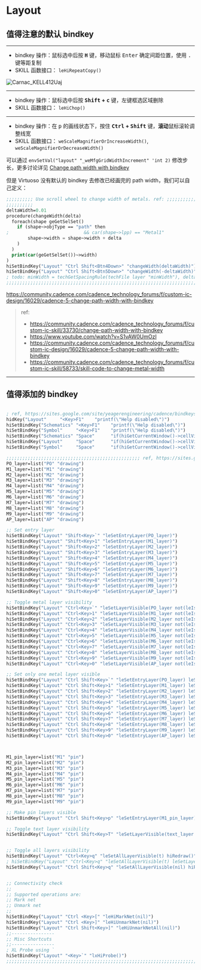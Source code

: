 # Layout

## 值得注意的默认 bindkey

---

- bindkey 操作：鼠标选中后按 **<kbd>H</kbd>** 键，移动鼠标 <kbd>Enter</kbd> 确定间距位置，使用 <kbd>.</kbd> 键等距复制
- SKILL 函数接口： `leHiRepeatCopy()`

![Carnac_KELL412Uaj](https://github.com/user-attachments/assets/55762eab-8066-46b6-80cb-9067e8afb2ce)

---

- bindkey 操作：鼠标选中后按 **<kbd>Shift</kbd> + <kbd>c</kbd>** 键，左键框选区域删除
- SKILL 函数接口： `leHiChop()`

---

- bindkey 操作：在 <kbd>p</kbd> 的画线状态下，按住 **<kbd>Ctrl</kbd> + <kbd>Shift</kbd>** 键，**滚动**鼠标滚轮调整线宽
- SKILL 函数接口： `weScaleMagnifierOrIncreaseWidth()`, `weScaleMagnifierOrDecreaseWidth()`

可以通过 `envSetVal("layout" "_weMfgGridWidthIncrement" 'int 2)` 修改步长，更多讨论详见 [Change path width with bindkey](https://community.cadence.com/cadence_technology_forums/f/custom-ic-skill/33730/change-path-width-with-bindkey)

但是 Virtuoso 没有默认的 bindkey 去修改已经画完的 path width，我们可以自己定义：

```lisp
;;;;;;;;;; Use scroll wheel to change width of metals. ref: ;;;;;;;;;;;;
;;;;;;;;;; 
deltaWidth=0.01
procedure(changeWidth(delta)
  foreach(shape geGetSelSet()
    if (shape~>objType == "path" then
;                            && car(shape~>lpp) == "Metal1"
        shape~>width = shape~>width + delta
    )
  )
  print(car(geGetSelSet())~>width)
)
hiSetBindKey("Layout" "Ctrl Shift<Btn4Down>" "changeWidth(deltaWidth)")
hiSetBindKey("Layout" "Ctrl Shift<Btn5Down>" "changeWidth(-deltaWidth)")
; todo: minWidth = techGetSpacingRule(techFile layer "minWidth"), deltaWidth check
;;;;;;;;;;;;;;;;;;;;;;;;;;;;;;;;;;;;;;;;;;;;;;;;;;;;;;;;;;;;;;;;;;;;;;;;;;;;;;;;;;;;;;;;;;;;;;;;;;;;;;;;;;;;;;;;;;;;
```

https://community.cadence.com/cadence_technology_forums/f/custom-ic-design/16029/cadence-5-change-path-width-with-bindkey



> ref:
> 
> - https://community.cadence.com/cadence_technology_forums/f/custom-ic-skill/33730/change-path-width-with-bindkey
> - https://www.youtube.com/watch?v=S1vAW0UmOzI
> - https://community.cadence.com/cadence_technology_forums/f/custom-ic-design/16029/cadence-5-change-path-width-with-bindkey
> - https://community.cadence.com/cadence_technology_forums/f/custom-ic-skill/58733/skill-code-to-change-metal-width


---

## 值得添加的 bindkey

```lisp

; ref, https://sites.google.com/site/yeagerengineering/cadence/bindkeys
hidKey("Layout"     "<Key>F1"    "printf(\"Help disabled\")")
hiSetBindKey("Schematics" "<Key>F1"    "printf(\"Help disabled\")")
hiSetBindKey("Symbol"     "<Key>F1"    "printf(\"Help disabled\")")
hiSetBindKey("Schematics" "Space"      "if(hiGetCurrentWindow()->cellView->mode != \"r\" then geChangeEditMode(\"r\") else geChangeEditMode(\"a\"))")
hiSetBindKey("Layout"     "Space"      "if(hiGetCurrentWindow()->cellView->mode != \"r\" then geChangeEditMode(\"r\") else geChangeEditMode(\"a\"))")
hiSetBindKey("Symbol"     "Space"      "if(hiGetCurrentWindow()->cellView->mode != \"r\" then geChangeEditMode(\"r\") else geChangeEditMode(\"a\"))")

;;;;;;;;;;;;;;;;;;;;;;;;;;;;;;;;;;;;;;;;;;;;;;;;;; ref, https://sites.google.com/site/yeagerengineering/cadence/bindkeys
PO_layer=list("PO" "drawing")
M1_layer=list("M1" "drawing")
M2_layer=list("M2" "drawing")
M3_layer=list("M3" "drawing")
M4_layer=list("M4" "drawing")
M5_layer=list("M5" "drawing")
M6_layer=list("M6" "drawing")
M7_layer=list("M7" "drawing")
M8_layer=list("M8" "drawing")
M9_layer=list("M9" "drawing")
AP_layer=list("AP" "drawing")

;; Set entry layer
hiSetBindKey("Layout" "Shift<Key>`" "leSetEntryLayer(PO_layer)")
hiSetBindKey("Layout" "Shift<Key>1" "leSetEntryLayer(M1_layer)")
hiSetBindKey("Layout" "Shift<Key>2" "leSetEntryLayer(M2_layer)")
hiSetBindKey("Layout" "Shift<Key>3" "leSetEntryLayer(M3_layer)")
hiSetBindKey("Layout" "Shift<Key>4" "leSetEntryLayer(M4_layer)")
hiSetBindKey("Layout" "Shift<Key>5" "leSetEntryLayer(M5_layer)")
hiSetBindKey("Layout" "Shift<Key>6" "leSetEntryLayer(M6_layer)")
hiSetBindKey("Layout" "Shift<Key>7" "leSetEntryLayer(M7_layer)")
hiSetBindKey("Layout" "Shift<Key>8" "leSetEntryLayer(M8_layer)")
hiSetBindKey("Layout" "Shift<Key>9" "leSetEntryLayer(M9_layer)")
hiSetBindKey("Layout" "Shift<Key>0" "leSetEntryLayer(AP_layer)")

;; Toggle metal layer visibility
hiSetBindKey("Layout" "Ctrl<Key>`" "leSetLayerVisible(PO_layer not(leIsLayerVisible(PO_layer))) hiRedraw()")
hiSetBindKey("Layout" "Ctrl<Key>1" "leSetLayerVisible(M1_layer not(leIsLayerVisible(M1_layer))) hiRedraw()")
hiSetBindKey("Layout" "Ctrl<Key>2" "leSetLayerVisible(M2_layer not(leIsLayerVisible(M2_layer))) hiRedraw()")
hiSetBindKey("Layout" "Ctrl<Key>3" "leSetLayerVisible(M3_layer not(leIsLayerVisible(M3_layer))) hiRedraw()")
hiSetBindKey("Layout" "Ctrl<Key>4" "leSetLayerVisible(M4_layer not(leIsLayerVisible(M4_layer))) hiRedraw()")
hiSetBindKey("Layout" "Ctrl<Key>5" "leSetLayerVisible(M5_layer not(leIsLayerVisible(M5_layer))) hiRedraw()")
hiSetBindKey("Layout" "Ctrl<Key>6" "leSetLayerVisible(M6_layer not(leIsLayerVisible(M6_layer))) hiRedraw()")
hiSetBindKey("Layout" "Ctrl<Key>7" "leSetLayerVisible(M7_layer not(leIsLayerVisible(M7_layer))) hiRedraw()")
hiSetBindKey("Layout" "Ctrl<Key>8" "leSetLayerVisible(M8_layer not(leIsLayerVisible(M8_layer))) hiRedraw()")
hiSetBindKey("Layout" "Ctrl<Key>9" "leSetLayerVisible(M9_layer not(leIsLayerVisible(M9_layer))) hiRedraw()")
hiSetBindKey("Layout" "Ctrl<Key>0" "leSetLayerVisible(AP_layer not(leIsLayerVisible(AP_layer))) hiRedraw()")

;; Set only one metal layer visible
hiSetBindKey("Layout" "Ctrl Shift<Key>`" "leSetEntryLayer(PO_layer) leSetAllLayerVisible(nil) hiRedraw()")
hiSetBindKey("Layout" "Ctrl Shift<Key>1" "leSetEntryLayer(M1_layer) leSetAllLayerVisible(nil) hiRedraw()")
hiSetBindKey("Layout" "Ctrl Shift<Key>2" "leSetEntryLayer(M2_layer) leSetAllLayerVisible(nil) hiRedraw()")
hiSetBindKey("Layout" "Ctrl Shift<Key>3" "leSetEntryLayer(M3_layer) leSetAllLayerVisible(nil) hiRedraw()")
hiSetBindKey("Layout" "Ctrl Shift<Key>4" "leSetEntryLayer(M4_layer) leSetAllLayerVisible(nil) hiRedraw()")
hiSetBindKey("Layout" "Ctrl Shift<Key>5" "leSetEntryLayer(M5_layer) leSetAllLayerVisible(nil) hiRedraw()")
hiSetBindKey("Layout" "Ctrl Shift<Key>6" "leSetEntryLayer(M6_layer) leSetAllLayerVisible(nil) hiRedraw()")
hiSetBindKey("Layout" "Ctrl Shift<Key>7" "leSetEntryLayer(M7_layer) leSetAllLayerVisible(nil) hiRedraw()")
hiSetBindKey("Layout" "Ctrl Shift<Key>8" "leSetEntryLayer(M8_layer) leSetAllLayerVisible(nil) hiRedraw()")
hiSetBindKey("Layout" "Ctrl Shift<Key>9" "leSetEntryLayer(M9_layer) leSetAllLayerVisible(nil) hiRedraw()")
hiSetBindKey("Layout" "Ctrl Shift<Key>0" "leSetEntryLayer(AP_layer) leSetAllLayerVisible(nil) hiRedraw()")



M1_pin_layer=list("M1" "pin")
M2_pin_layer=list("M2" "pin")
M3_pin_layer=list("M3" "pin")
M4_pin_layer=list("M4" "pin")
M5_pin_layer=list("M5" "pin")
M6_pin_layer=list("M6" "pin")
M7_pin_layer=list("M7" "pin")
M8_pin_layer=list("M8" "pin")
M9_pin_layer=list("M9" "pin")

;; Make pin layers visible
hiSetBindKey("Layout" "Ctrl Shift<Key>p" "leSetEntryLayer(M1_pin_layer) leSetEntryLayer(M2_pin_layer) leSetEntryLayer(M3_pin_layer) leSetEntryLayer(M4_pin_layer) leSetEntryLayer(M5_pin_layer) leSetEntryLayer(M6_pin_layer) leSetEntryLayer(M7_pin_layer) leSetEntryLayer(M8_pin_layer) leSetEntryLayer(M9_pin_layer) hiRedraw()")

;; Toggle text layer visibility
hiSetBindKey("Layout" "Ctrl Shift<Key>T" "leSetLayerVisible(text_layer not(leIsLayerVisible(text_layer))) hiRedraw()")


;; Toggle all layers visibility
hiSetBindKey("Layout" "Ctrl<Key>q" "leSetAllLayerVisible(t) hiRedraw()")
; hiSetBindKey("Layout" "Ctrl<Key>q" "leSetAllLayerVisible(t) leSetLayerVisible(Mx_layer nil) hiRedraw()")
hiSetBindKey("Layout" "Ctrl Shift<Key>q" "leSetAllLayerVisible(nil) hiRedraw()")


;; Connectivity check
;;
;; Supported operations are:
;; Mark net
;; Unmark net
;;
hiSetBindKey("Layout" "Ctrl <Key>[" "leHiMarkNet(nil)")
hiSetBindKey("Layout" "Ctrl <Key>]" "leHiUnmarkNet(nil)")
hiSetBindKey("Layout" "Ctrl Shift<Key>]" "leHiUnmarkNetAll(nil)")
;;----------------
;; Misc Shortcuts
;;----------------
; XL Probe using `
hiSetBindKey("Layout" "<Key>`" "lxHiProbe()")
;;;;;;;;;;;;;;;;;;;;;;;;;;;;;;;;;;;;;;;;;;;;;;;;;;;;;;;;;;;;;;;;;;;;;;;;;;;;;;;;;;;;;;;;;;;;;;;;;;
```




